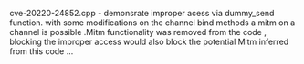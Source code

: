 




cve-20220-24852.cpp - demonsrate improper acess via dummy_send function. with some modifications on the channel bind methods a  mitm on a channel is possible .Mitm functionality was removed from the code , blocking the improper access would also block the potential Mitm inferred from this code ... 
